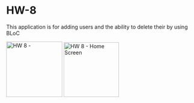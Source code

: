 # HW-8

This application is for adding users and the ability to delete their by using BLoC


<img width="149" alt="HW 8 -" src="https://github.com/AlaaMYahya/HW-8/assets/129466098/73387e39-ab0e-4e64-8419-33e9d6d0cafc">



<img width="147" alt="HW 8 - Home Screen" src="https://github.com/AlaaMYahya/HW-8/assets/129466098/9e486a35-c859-4a8a-88cd-aa03706e72c7">
